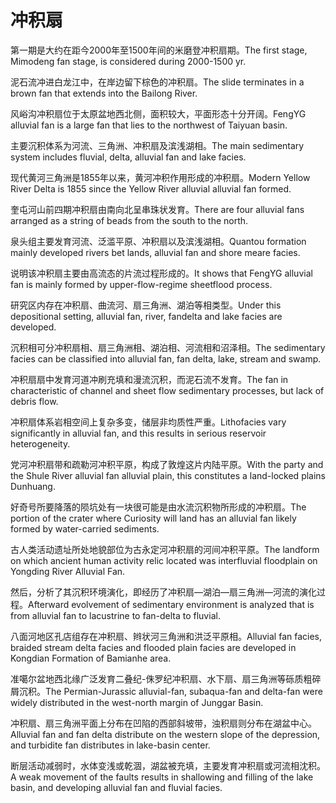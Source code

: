 # 冲积扇

<p><span class="chinese">第一期是大约在距今2000年至1500年间的米磨登冲积扇期。</span><span class="english">The first stage, Mimodeng fan stage, is considered during 2000-1500 yr.</span></p>

<p><span class="chinese">泥石流冲进白龙江中，在岸边留下棕色的冲积扇。</span><span class="english">The slide terminates in a brown fan that extends into the Bailong River.</span></p>

<p><span class="chinese">风峪沟冲积扇位于太原盆地西北侧，面积较大，平面形态十分开阔。</span><span class="english">FengYG alluvial fan is a large fan that lies to the northwest of Taiyuan basin.</span></p>

<p><span class="chinese">主要沉积体系为河流、三角洲、冲积扇及滨浅湖相。</span><span class="english">The main sedimentary system includes fluvial, delta, alluvial fan and lake facies.</span></p>

<p><span class="chinese">现代黄河三角洲是1855年以来，黄河冲积作用形成的冲积扇。</span><span class="english">Modern Yellow River Delta is 1855 since the Yellow River alluvial alluvial fan formed.</span></p>

<p><span class="chinese">奎屯河山前四期冲积扇由南向北呈串珠状发育。</span><span class="english">There are four alluvial fans arranged as a string of beads from the south to the north.</span></p>

<p><span class="chinese">泉头组主要发育河流、泛滥平原、冲积扇以及滨浅湖相。</span><span class="english">Quantou formation mainly developed rivers bet lands, alluvial fan and shore meare facies.</span></p>

<p><span class="chinese">说明该冲积扇主要由高流态的片流过程形成的。</span><span class="english">It shows that FengYG alluvial fan is mainly formed by upper-flow-regime sheetflood process.</span></p>

<p><span class="chinese">研究区内存在冲积扇、曲流河、扇三角洲、湖泊等相类型。</span><span class="english">Under this depositional setting, alluvial fan, river, fandelta and lake facies are developed.</span></p>

<p><span class="chinese">沉积相可分冲积扇相、扇三角洲相、湖泊相、河流相和沼泽相。</span><span class="english">The sedimentary facies can be classified into alluvial fan, fan delta, lake, stream and swamp.</span></p>

<p><span class="chinese">冲积扇扇中发育河道冲刷充填和漫流沉积，而泥石流不发育。</span><span class="english">The fan in characteristic of channel and sheet flow sedimentary processes, but lack of debris flow.</span></p>

<p><span class="chinese">冲积扇体系岩相空间上复杂多变，储层非均质性严重。</span><span class="english">Lithofacies vary significantly in alluvial fan, and this results in serious reservoir heterogeneity.</span></p>

<p><span class="chinese">党河冲积扇带和疏勒河冲积平原，构成了敦煌这片内陆平原。</span><span class="english">With the party and the Shule River alluvial fan alluvial plain, this constitutes a land-locked plains Dunhuang.</span></p>

<p><span class="chinese">好奇号所要降落的陨坑处有一块很可能是由水流沉积物所形成的冲积扇。</span><span class="english">The portion of the crater where Curiosity will land has an alluvial fan likely formed by water-carried sediments.</span></p>

<p><span class="chinese">古人类活动遗址所处地貌部位为古永定河冲积扇的河间冲积平原。</span><span class="english">The landform on which ancient human activity relic located was interfluvial floodplain on Yongding River Alluvial Fan.</span></p>

<p><span class="chinese">然后，分析了其沉积环境演化，即经历了冲积扇—湖泊—扇三角洲—河流的演化过程。</span><span class="english">Afterward evolvement of sedimentary environment is analyzed that is from alluvial fan to lacustrine to fan-delta to fluvial.</span></p>

<p><span class="chinese">八面河地区孔店组存在冲积扇、辫状河三角洲和洪泛平原相。</span><span class="english">Alluvial fan facies, braided stream delta facies and flooded plain facies are developed in Kongdian Formation of Bamianhe area.</span></p>

<p><span class="chinese">准噶尔盆地西北缘广泛发育二叠纪-侏罗纪冲积扇、水下扇、扇三角洲等砾质粗碎屑沉积。</span><span class="english">The Permian-Jurassic alluvial-fan, subaqua-fan and delta-fan were widely distributed in the west-north margin of Junggar Basin.</span></p>

<p><span class="chinese">冲积扇、扇三角洲平面上分布在凹陷的西部斜坡带，浊积扇则分布在湖盆中心。</span><span class="english">Alluvial fan and fan delta distribute on the western slope of the depression, and turbidite fan distributes in lake-basin center.</span></p>

<p><span class="chinese">断层活动减弱时，水体变浅或乾涸，湖盆被充填，主要发育冲积扇或河流相沈积。</span><span class="english">A weak movement of the faults results in shallowing and filling of the lake basin, and developing alluvial fan and fluvial facies.</span></p>


